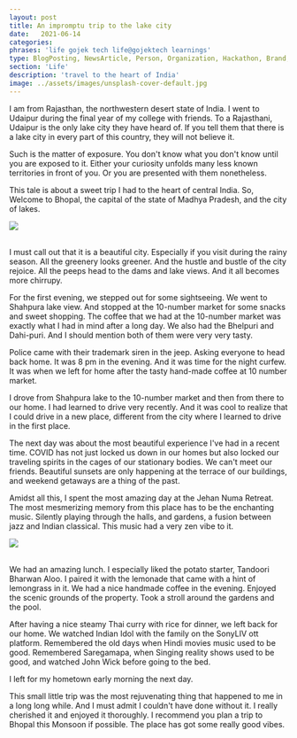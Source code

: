 ```yaml
---
layout: post
title: An impromptu trip to the lake city
date:   2021-06-14
categories:
phrases: 'life gojek tech life@gojektech learnings'
type: BlogPosting, NewsArticle, Person, Organization, Hackathon, Brand, Atlas, Guide, Failures, Learnings
section: 'Life'
description: 'travel to the heart of India'
image: ../assets/images/unsplash-cover-default.jpg
---
```


I am from Rajasthan, the northwestern desert state of India. I went to Udaipur during the final year of my college with friends. To a Rajasthani, Udaipur is the only lake city they have heard of. If you tell them that there is a lake city in every part of this country, they will not believe it.

Such is the matter of exposure. You don't know what you don't know until you are exposed to it. Either your curiosity unfolds many less known territories in front of you. Or you are presented with them nonetheless.

This tale is about a sweet trip I had to the heart of central India. So, Welcome to Bhopal, the capital of the state of Madhya Pradesh, and the city of lakes.

<div style="text-align:left"><img src="lakecity.jpeg" /></div>

<br>

I must call out that it is a beautiful city. Especially if you visit during the rainy season. All the greenery looks greener. And the hustle and bustle of the city rejoice. All the peeps head to the dams and lake views. And it all becomes more chirrupy.

For the first evening, we stepped out for some sightseeing. We went to Shahpura lake view. And stopped at the 10-number market for some snacks and sweet shopping.
The coffee that we had at the 10-number market was exactly what I had in mind after a long day. We also had the Bhelpuri and Dahi-puri. And I should mention both of them were very very tasty.

Police came with their trademark siren in the jeep. Asking everyone to head back home. It was 8 pm in the evening. And it was time for the night curfew. It was when we left for home after the tasty hand-made coffee at 10 number market.

I drove from Shahpura lake to the 10-number market and then from there to our home. I had learned to drive very recently. And it was cool to realize that I could drive in a new place, different from the city where I learned to drive in the first place.

The next day was about the most beautiful experience I've had in a recent time. COVID has not just locked us down in our homes but also locked our traveling spirits in the cages of our stationary bodies. We can't meet our friends. Beautiful sunsets are only happening at the terrace of our buildings, and weekend getaways are a thing of the past.

Amidst all this, I spent the most amazing day at the Jehan Numa Retreat. The most mesmerizing memory from this place has to be the enchanting music. Silently playing through the halls, and gardens, a fusion between jazz and Indian classical. This music had a very zen vibe to it.


<div style="text-align:left"><img src="jehannuma.jpeg" /></div>

<br>

We had an amazing lunch. I especially liked the potato starter, Tandoori Bharwan Aloo. I paired it with the lemonade that came with a hint of lemongrass in it. We had a nice handmade coffee in the evening. Enjoyed the scenic grounds of the property. Took a stroll around the gardens and the pool.

After having a nice steamy Thai curry with rice for dinner, we left back for our home. We watched Indian Idol with the family on the SonyLIV ott platform. Remembered the old days when Hindi movies music used to be good. Remembered Saregamapa, when Singing reality shows used to be good, and watched John Wick before going to the bed.

I left for my hometown early morning the next day.

This small little trip was the most rejuvenating thing that happened to me in a long long while. And I must admit I couldn't have done without it. I really cherished it and enjoyed it thoroughly. I recommend you plan a trip to Bhopal this Monsoon if possible. The place has got some really good vibes.
